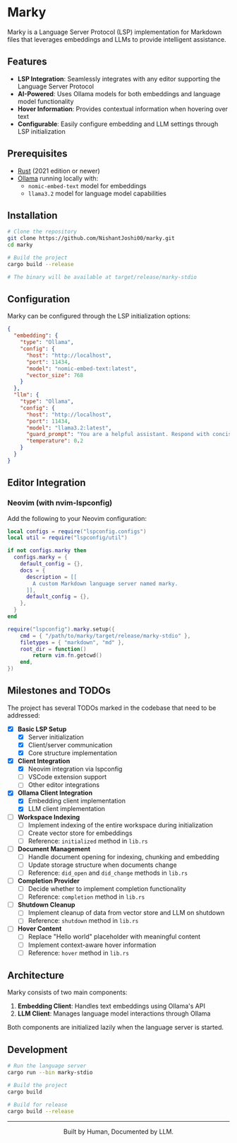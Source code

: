# Marky

Marky is a Language Server Protocol (LSP) implementation for Markdown files that leverages embeddings and LLMs to provide intelligent assistance.

## Features

- **LSP Integration**: Seamlessly integrates with any editor supporting the Language Server Protocol
- **AI-Powered**: Uses Ollama models for both embeddings and language model functionality
- **Hover Information**: Provides contextual information when hovering over text
- **Configurable**: Easily configure embedding and LLM settings through LSP initialization

## Prerequisites

- [Rust](https://www.rust-lang.org/tools/install) (2021 edition or newer)
- [Ollama](https://ollama.ai/) running locally with:
  - `nomic-embed-text` model for embeddings
  - `llama3.2` model for language model capabilities

## Installation

```bash
# Clone the repository
git clone https://github.com/NishantJoshi00/marky.git
cd marky

# Build the project
cargo build --release

# The binary will be available at target/release/marky-stdio
```

## Configuration

Marky can be configured through the LSP initialization options:

```json
{
  "embedding": {
    "type": "Ollama",
    "config": {
      "host": "http://localhost",
      "port": 11434,
      "model": "nomic-embed-text:latest",
      "vector_size": 768
    }
  },
  "llm": {
    "type": "Ollama",
    "config": {
      "host": "http://localhost",
      "port": 11434,
      "model": "llama3.2:latest",
      "guard_prompt": "You are a helpful assistant. Respond with concise and clear responses; keep it short.",
      "temperature": 0.2
    }
  }
}
```

## Editor Integration

### Neovim (with nvim-lspconfig)

Add the following to your Neovim configuration:

```lua
local configs = require("lspconfig.configs")
local util = require("lspconfig/util")

if not configs.marky then
  configs.marky = {
    default_config = {},
    docs = {
      description = [[
        A custom Markdown language server named marky.
      ]],
      default_config = {},
    },
  }
end

require("lspconfig").marky.setup({
    cmd = { "/path/to/marky/target/release/marky-stdio" },
    filetypes = { "markdown", "md" },
    root_dir = function()
        return vim.fn.getcwd()
    end,
})
```

## Milestones and TODOs

The project has several TODOs marked in the codebase that need to be addressed:

- [x] **Basic LSP Setup**
  - [x] Server initialization 
  - [x] Client/server communication
  - [x] Core structure implementation

- [x] **Client Integration**
  - [x] Neovim integration via lspconfig
  - [ ] VSCode extension support
  - [ ] Other editor integrations

- [x] **Ollama Client Integration**
  - [x] Embedding client implementation
  - [x] LLM client implementation

- [ ] **Workspace Indexing**
  - [ ] Implement indexing of the entire workspace during initialization
  - [ ] Create vector store for embeddings
  - [ ] Reference: `initialized` method in `lib.rs`

- [ ] **Document Management**
  - [ ] Handle document opening for indexing, chunking and embedding
  - [ ] Update storage structure when documents change
  - [ ] Reference: `did_open` and `did_change` methods in `lib.rs`

- [ ] **Completion Provider**
  - [ ] Decide whether to implement completion functionality
  - [ ] Reference: `completion` method in `lib.rs`

- [ ] **Shutdown Cleanup**
  - [ ] Implement cleanup of data from vector store and LLM on shutdown
  - [ ] Reference: `shutdown` method in `lib.rs`

- [ ] **Hover Content**
  - [ ] Replace "Hello world" placeholder with meaningful content
  - [ ] Implement context-aware hover information
  - [ ] Reference: `hover` method in `lib.rs`

## Architecture

Marky consists of two main components:

1. **Embedding Client**: Handles text embeddings using Ollama's API
2. **LLM Client**: Manages language model interactions through Ollama

Both components are initialized lazily when the language server is started.

## Development

```bash
# Run the language server
cargo run --bin marky-stdio

# Build the project
cargo build

# Build for release
cargo build --release
```
---

<p align="center">Built by Human, Documented by LLM.</p>

